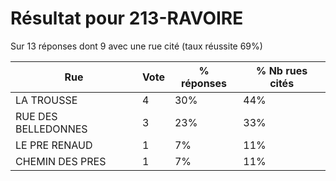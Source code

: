 # Résultat pour 213-RAVOIRE

Sur 13 réponses dont 9 avec une rue cité (taux réussite 69%)

| Rue | Vote | % réponses | % Nb rues cités|
|-----|------|------------|----------------|
| LA TROUSSE | 4 | 30% | 44%|
| RUE DES BELLEDONNES | 3 | 23% | 33%|
| LE PRE RENAUD | 1 | 7% | 11%|
| CHEMIN DES PRES | 1 | 7% | 11%|
